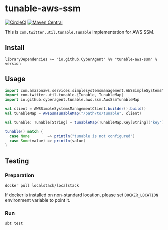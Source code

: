 # tunable-aws-ssm

[![CircleCI](https://circleci.com/gh/CyberAgent/tunable-aws-ssm.svg?style=svg)](https://circleci.com/gh/CyberAgent/tunable-aws-ssm)
[![Maven Central](https://maven-badges.herokuapp.com/maven-central/io.github.CyberAgent/tunable-aws-ssm_2.12/badge.svg)](https://maven-badges.herokuapp.com/maven-central/io.github.CyberAgent/tunable-aws-ssm_2.12)

This is `com.twitter.util.tunable.Tunable` implementation for AWS SSM.

## Install

```
libraryDependencies += "io.github.CyberAgent" %% "tunable-aws-ssm" % version
```

## Usage

```scala
import com.amazonaws.services.simplesystemsmanagement.AWSSimpleSystemsManagementClient
import com.twitter.util.tunable.{Tunable, TunableMap}
import io.github.cyberagent.tunable.aws.ssm.AwsSsmTunableMap

val client = AWSSimpleSystemsManagementClient.builder().build()
val tunableMap = AwsSsmTunableMap("/path/to/tunable", client)

val tunable: Tunable[String] = tunableMap(TunableMap.Key[String]("key"))

tunable() match {
  case None        => println("tunable is not configured")
  case Some(value) => println(value)
}
```

## Testing

### Preparation

    docker pull localstack/localstack

If docker is installed on non-standard location, please set `DOCKER_LOCATION` environment variable to point it.

### Run

    sbt test
